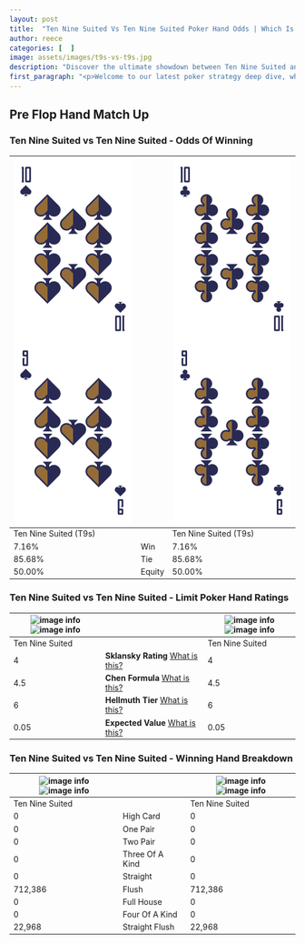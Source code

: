 ```yaml
---
layout: post
title:  "Ten Nine Suited Vs Ten Nine Suited Poker Hand Odds | Which Is The Better Hand In Poker? A Complete Guide"
author: reece
categories: [  ]
image: assets/images/t9s-vs-t9s.jpg
description: "Discover the ultimate showdown between Ten Nine Suited and Ten Nine Suited in poker! Uncover the odds, strategies, and scenarios where one hand triumphs over the other. Get ready to up your poker game with this thrilling analysis."
first_paragraph: "<p>Welcome to our latest poker strategy deep dive, where we're pitting two distinct hands against each other in a high-stakes showdown: Ten Nine Suited vs Ten Nine Suited.</p><p>In the dynamic world of poker, every decision counts, and knowing which hand holds the upper hand is key to your success at the table.</p><p>In this article, we'll dissect these two hands, explore the scenarios where one dominates the other, and equip you with the knowledge to make strategic choices that can tip the odds in your favor.</p><p>Get ready to unravel the intriguing dynamics of these poker hands and elevate your game to new heights.</p>"
---
```




[comment]: # (sp0)

## Pre Flop Hand Match Up

<div class="table hand-ratings" markdown="1"> 



### Ten Nine Suited vs Ten Nine Suited - Odds Of Winning


    
| ![image info](assets/images/hand1/t.png) ![image info](assets/images/hand1/9.png) |  | ![image info](assets/images/hand2/t.png) ![image info](assets/images/hand2/9.png) |
| -------- | -------- | -------- |
| Ten Nine Suited (T9s) |  | Ten Nine Suited (T9s) |
| 7.16% | Win | 7.16% |
| 85.68% | Tie | 85.68% |
| 50.00% | Equity | 50.00% |




[comment]: # (sp1)



### Ten Nine Suited vs Ten Nine Suited - Limit Poker Hand Ratings


    
| ![image info](https://www.riverpairs.com/assets/images/hand1/t.png) ![image info](https://www.riverpairs.com/assets/images/hand1/9.png) |  | ![image info](https://www.riverpairs.com/assets/images/hand2/t.png) ![image info](https://www.riverpairs.com/assets/images/hand2/9.png) |
| -------- | -------- | -------- |
| Ten Nine Suited |  | Ten Nine Suited |
| 4 | **Sklansky Rating** [What is this?](/sklansky-rating-explained) | 4 |
| 4.5 | **Chen Formula** [What is this?](/chen-formula-explained) | 4.5 |
| 6 | **Hellmuth Tier** [What is this?](/Hellmuth-tier-explained) | 6 |
| 0.05 | **Expected Value** [What is this?](/expected-value-explained) | 0.05 |




[comment]: # (sp2)



### Ten Nine Suited vs Ten Nine Suited - Winning Hand Breakdown


    
| ![image info](https://www.riverpairs.com/assets/images/hand1/t.png) ![image info](https://www.riverpairs.com/assets/images/hand1/9.png) |  | ![image info](https://www.riverpairs.com/assets/images/hand2/t.png) ![image info](https://www.riverpairs.com/assets/images/hand2/9.png) |
| -------- | -------- | -------- |
| Ten Nine Suited |  | Ten Nine Suited |
| 0 | High Card | 0 |
| 0 | One Pair | 0 |
| 0 | Two Pair | 0 |
| 0 | Three Of A Kind | 0 |
| 0 | Straight | 0 |
| 712,386 | Flush | 712,386 |
| 0 | Full House | 0 |
| 0 | Four Of A Kind | 0 |
| 22,968 | Straight Flush | 22,968 |




[comment]: # (sp3)



</div>

[comment]: # (sp4)



[comment]: # (sp5)

